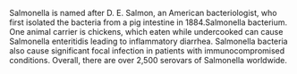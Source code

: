 Salmonella is named after D. E. Salmon, an American bacteriologist, who first isolated the bacteria from a pig intestine in 1884.Salmonella bacterium. One animal carrier is chickens, which eaten while undercooked can cause Salmonella enteritidis leading to inflammatory diarrhea. Salmonella bacteria also cause significant focal infection in patients with immunocompromised conditions. Overall, there are over 2,500 serovars of Salmonella worldwide.